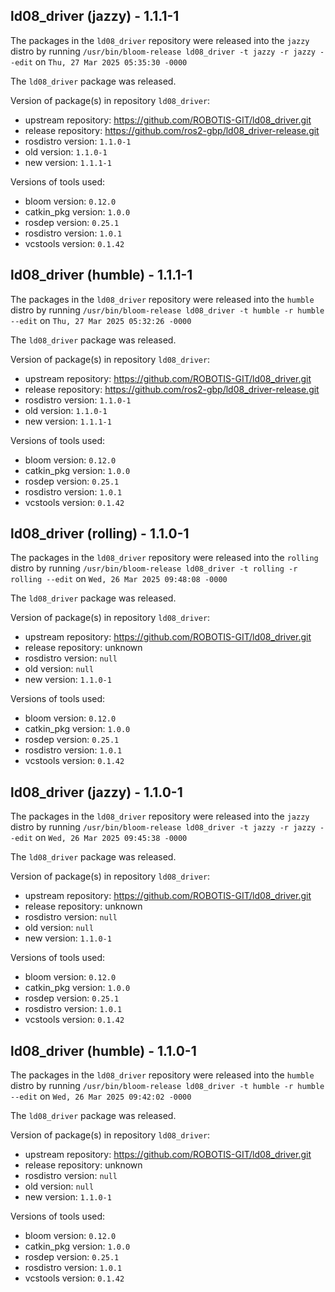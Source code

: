 ## ld08_driver (jazzy) - 1.1.1-1

The packages in the `ld08_driver` repository were released into the `jazzy` distro by running `/usr/bin/bloom-release ld08_driver -t jazzy -r jazzy --edit` on `Thu, 27 Mar 2025 05:35:30 -0000`

The `ld08_driver` package was released.

Version of package(s) in repository `ld08_driver`:

- upstream repository: https://github.com/ROBOTIS-GIT/ld08_driver.git
- release repository: https://github.com/ros2-gbp/ld08_driver-release.git
- rosdistro version: `1.1.0-1`
- old version: `1.1.0-1`
- new version: `1.1.1-1`

Versions of tools used:

- bloom version: `0.12.0`
- catkin_pkg version: `1.0.0`
- rosdep version: `0.25.1`
- rosdistro version: `1.0.1`
- vcstools version: `0.1.42`


## ld08_driver (humble) - 1.1.1-1

The packages in the `ld08_driver` repository were released into the `humble` distro by running `/usr/bin/bloom-release ld08_driver -t humble -r humble --edit` on `Thu, 27 Mar 2025 05:32:26 -0000`

The `ld08_driver` package was released.

Version of package(s) in repository `ld08_driver`:

- upstream repository: https://github.com/ROBOTIS-GIT/ld08_driver.git
- release repository: https://github.com/ros2-gbp/ld08_driver-release.git
- rosdistro version: `1.1.0-1`
- old version: `1.1.0-1`
- new version: `1.1.1-1`

Versions of tools used:

- bloom version: `0.12.0`
- catkin_pkg version: `1.0.0`
- rosdep version: `0.25.1`
- rosdistro version: `1.0.1`
- vcstools version: `0.1.42`


## ld08_driver (rolling) - 1.1.0-1

The packages in the `ld08_driver` repository were released into the `rolling` distro by running `/usr/bin/bloom-release ld08_driver -t rolling -r rolling --edit` on `Wed, 26 Mar 2025 09:48:08 -0000`

The `ld08_driver` package was released.

Version of package(s) in repository `ld08_driver`:

- upstream repository: https://github.com/ROBOTIS-GIT/ld08_driver.git
- release repository: unknown
- rosdistro version: `null`
- old version: `null`
- new version: `1.1.0-1`

Versions of tools used:

- bloom version: `0.12.0`
- catkin_pkg version: `1.0.0`
- rosdep version: `0.25.1`
- rosdistro version: `1.0.1`
- vcstools version: `0.1.42`


## ld08_driver (jazzy) - 1.1.0-1

The packages in the `ld08_driver` repository were released into the `jazzy` distro by running `/usr/bin/bloom-release ld08_driver -t jazzy -r jazzy --edit` on `Wed, 26 Mar 2025 09:45:38 -0000`

The `ld08_driver` package was released.

Version of package(s) in repository `ld08_driver`:

- upstream repository: https://github.com/ROBOTIS-GIT/ld08_driver.git
- release repository: unknown
- rosdistro version: `null`
- old version: `null`
- new version: `1.1.0-1`

Versions of tools used:

- bloom version: `0.12.0`
- catkin_pkg version: `1.0.0`
- rosdep version: `0.25.1`
- rosdistro version: `1.0.1`
- vcstools version: `0.1.42`


## ld08_driver (humble) - 1.1.0-1

The packages in the `ld08_driver` repository were released into the `humble` distro by running `/usr/bin/bloom-release ld08_driver -t humble -r humble --edit` on `Wed, 26 Mar 2025 09:42:02 -0000`

The `ld08_driver` package was released.

Version of package(s) in repository `ld08_driver`:

- upstream repository: https://github.com/ROBOTIS-GIT/ld08_driver.git
- release repository: unknown
- rosdistro version: `null`
- old version: `null`
- new version: `1.1.0-1`

Versions of tools used:

- bloom version: `0.12.0`
- catkin_pkg version: `1.0.0`
- rosdep version: `0.25.1`
- rosdistro version: `1.0.1`
- vcstools version: `0.1.42`



